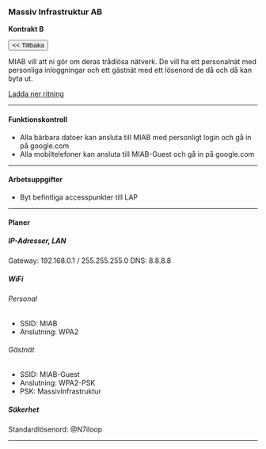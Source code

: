 ### Massiv Infrastruktur AB
**Kontrakt B**

<button class="btn btn-outline-info" onclick="goTo('kontor_4/kontor_4.md')"><< Tillbaka</button>

MIAB vill att ni gör om deras trådlösa nätverk. De vill ha ett personalnät med personliga inloggningar och ett gästnät med ett lösenord de då och då kan byta ut.

[Ladda ner ritning](/natverksskolan/areas/umea_0/kontor_4/kontor_4a.pkt)
___

#### Funktionskontroll
- Alla bärbara datoer kan ansluta till MIAB med personligt login och gå in på google.com
- Alla mobiltelefoner kan ansluta till MIAB-Guest och gå in på google.com

___

#### Arbetsuppgifter
- Byt befintliga accesspunkter till LAP

___

#### Planer
##### IP-Adresser, LAN

Gateway: 192.168.0.1 / 255.255.255.0
DNS: 8.8.8.8

##### WiFi
###### Personal
- SSID: MIAB
- Anslutning: WPA2

###### Gästnät
- SSID: MIAB-Guest
- Anslutning: WPA2-PSK
- PSK: MassivInfrastruktur

##### Säkerhet
Standardlösenord: @N7iloop
___
